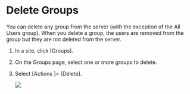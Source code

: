 

Delete Groups
=============
You can delete any group from the server (with the exception of the All
Users group). When you delete a group, the users are removed from the
group but they are not deleted from the server.

1.  In a site, click [Groups].

2.  On the Groups page, select one or more groups to delete.

3.  Select [Actions ]\> [Delete].

    ![](./Delete%20Groups%20-%20Tableau_files/groups6.png)

